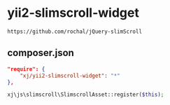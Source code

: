 # yii2-slimscroll-widget
```
https://github.com/rochal/jQuery-slimScroll
```

composer.json
-----
```json
"require": {
    "xj/yii2-slimscroll-widget": "*"
},
```

```php
xj\js\slimscroll\SlimscrollAsset::register($this);
```
